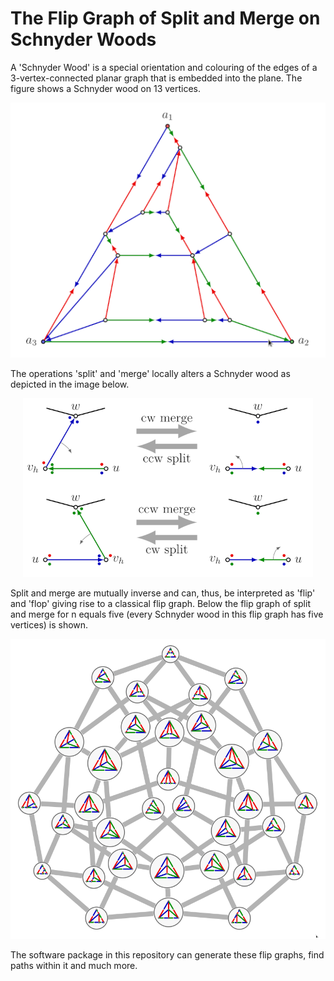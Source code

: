 # The Flip Graph of Split and Merge on Schnyder Woods

A 'Schnyder Wood' is a special orientation and colouring of the edges of a 3-vertex-connected planar graph that is embedded into the plane. The figure shows a Schnyder wood on 13 vertices.
<p align="center">
  <img alt="Schnyder Wood" src="https://github.com/julianschick/schnyder-woods/blob/master/img/schnyder_wood.png?raw=true" />
</p>
The operations 'split' and 'merge' locally alters a Schnyder wood as depicted in the image below.
<p align="center">
  <img alt="Split and Merge" src="https://github.com/julianschick/schnyder-woods/blob/master/img/split_merge.png?raw=true" />
</p>
Split and merge are mutually inverse and can, thus, be interpreted as 'flip' and 'flop' giving rise to a classical flip graph. Below the flip graph of split and merge for n equals five (every Schnyder wood in this flip graph has five vertices) is shown.
<p align="center">
  <img alt="Flipgraph" src="https://github.com/julianschick/schnyder-woods/blob/master/img/flipgraph.png?raw=true" />
</p>
The software package in this repository can generate these flip graphs, find paths within it and much more.
